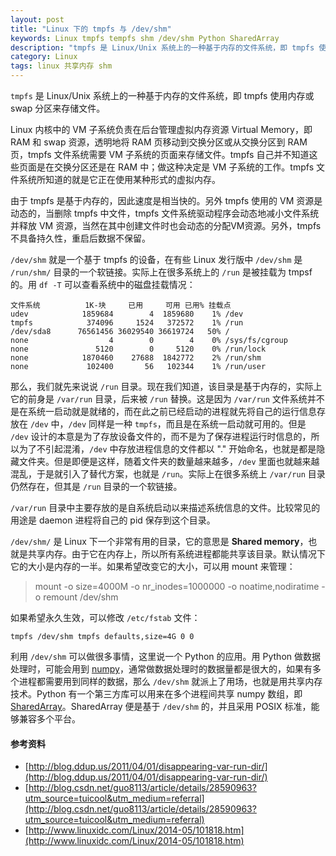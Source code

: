 ```yaml
---
layout: post
title: "Linux 下的 tmpfs 与 /dev/shm"
keywords: Linux tmpfs tempfs shm /dev/shm Python SharedArray
description: "tmpfs 是 Linux/Unix 系统上的一种基于内存的文件系统，即 tmpfs 使用内存或 swap 分区来存储文件。"
category: Linux
tags: linux 共享内存 shm
---
```


`tmpfs` 是 Linux/Unix 系统上的一种基于内存的文件系统，即 tmpfs 使用内存或 swap 分区来存储文件。

Linux 内核中的 VM 子系统负责在后台管理虚拟内存资源 Virtual Memory，即 RAM 和 swap 资源，透明地将 RAM 页移动到交换分区或从交换分区到 RAM 页，tmpfs 文件系统需要 VM 子系统的页面来存储文件。tmpfs 自己并不知道这些页面是在交换分区还是在 RAM 中；做这种决定是 VM 子系统的工作。tmpfs 文件系统所知道的就是它正在使用某种形式的虚拟内存。

由于 tmpfs 是基于内存的，因此速度是相当快的。另外 tmpfs 使用的 VM 资源是动态的，当删除 tmpfs 中文件，tmpfs 文件系统驱动程序会动态地减小文件系统并释放 VM 资源，当然在其中创建文件时也会动态的分配VM资源。另外，tmpfs 不具备持久性，重启后数据不保留。

`/dev/shm` 就是一个基于 tmpfs 的设备，在有些 Linux 发行版中 `/dev/shm` 是 `/run/shm/` 目录的一个软链接。实际上在很多系统上的 `/run` 是被挂载为 tmpsf 的。用 `df -T` 可以查看系统中的磁盘挂载情况：

```
文件系统          1K-块     已用     可用 已用% 挂载点
udev            1859684        4  1859680    1% /dev
tmpfs            374096     1524   372572    1% /run
/dev/sda8      76561456 36029540 36619724   50% /
none                  4        0        4    0% /sys/fs/cgroup
none               5120        0     5120    0% /run/lock
none            1870460    27688  1842772    2% /run/shm
none             102400       56   102344    1% /run/user
```

那么，我们就先来说说 `/run` 目录。现在我们知道，该目录是基于内存的，实际上它的前身是 `/var/run` 目录，后来被 `/run` 替换。这是因为 `/var/run` 文件系统并不是在系统一启动就是就绪的，而在此之前已经启动的进程就先将自己的运行信息存放在 `/dev` 中，`/dev` 同样是一种 `tmpfs`，而且是在系统一启动就可用的。但是 `/dev` 设计的本意是为了存放设备文件的，而不是为了保存进程运行时信息的，所以为了不引起混淆，`/dev` 中存放进程信息的文件都以 "." 开始命名，也就是都是隐藏文件夹。但是即便是这样，随着文件夹的数量越来越多，`/dev` 里面也就越来越混乱，于是就引入了替代方案，也就是 `/run`。实际上在很多系统上 `/var/run` 目录仍然存在，但其是 `/run` 目录的一个软链接。

`/var/run` 目录中主要存放的是自系统启动以来描述系统信息的文件。比较常见的用途是 daemon 进程将自己的 pid 保存到这个目录。

`/dev/shm/` 是 Linux 下一个非常有用的目录，它的意思是 **Shared memory**，也就是共享内存。由于它在内存上，所以所有系统进程都能共享该目录。默认情况下它的大小是内存的一半。如果希望改变它的大小，可以用 mount 来管理：

> mount -o size=4000M -o nr_inodes=1000000 -o noatime,nodiratime -o remount /dev/shm

如果希望永久生效，可以修改 `/etc/fstab` 文件：

```
tmpfs /dev/shm tmpfs defaults,size=4G 0 0
```

利用 `/dev/shm` 可以做很多事情，这里说一个 Python 的应用。用 Python 做数据处理时，可能会用到 [numpy](https://docs.scipy.org/doc/numpy/index.html)，通常做数据处理时的数据量都是很大的，如果有多个进程都需要用到同样的数据，那么 `/dev/shm` 就派上了用场，也就是用共享内存技术。Python 有一个第三方库可以用来在多个进程间共享 numpy 数组，即 [SharedArray](https://pypi.python.org/pypi/SharedArray)。SharedArray 便是基于 `/dev/shm` 的，并且采用 POSIX 标准，能够兼容多个平台。

#### 参考资料

- [http://blog.ddup.us/2011/04/01/disappearing-var-run-dir/](http://blog.ddup.us/2011/04/01/disappearing-var-run-dir/)
- [http://blog.csdn.net/guo8113/article/details/28590963?utm_source=tuicool&utm_medium=referral](http://blog.csdn.net/guo8113/article/details/28590963?utm_source=tuicool&utm_medium=referral)
- [http://www.linuxidc.com/Linux/2014-05/101818.htm](http://www.linuxidc.com/Linux/2014-05/101818.htm)
